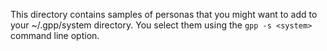 This directory contains samples of personas that you might want to add to
your ~/.gpp/system directory.  You select them using the `gpp -s <system>`
command line option.